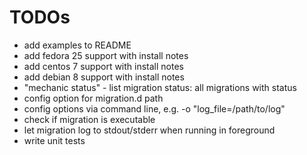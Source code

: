 # TODOs

* add examples to README
* add fedora 25 support with install notes
* add centos 7 support with install notes
* add debian 8 support with install notes
* "mechanic status" - list migration status: all migrations with status
* config option for migration.d path
* config options via command line, e.g. -o "log_file=/path/to/log"
* check if migration is executable
* let migration log to stdout/stderr when running in foreground
* write unit tests
